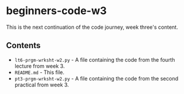 # beginners-code-w3

This is the next continuation of the code journey, week three's content.

## Contents

- `lt6-prgm-wrksht-w2.py` - A file containing the code from the fourth lecture from week 3.
- `README.md` - This file.
- `pt3-prgm-wrksht-w2.py` - A file containing the code from the second practical from week 3.
